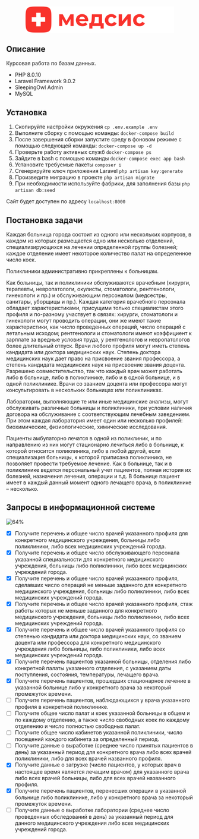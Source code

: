 <p align="center"><img src="./public/images/logo.svg" width="400px" alt="logo"></p>

## Описание

Курсовая работа по базам данных. 

- PHP 8.0.10
- Laravel Framework 9.0.2
- SleepingOwl Admin
- MySQL

## Установка
1. Скопируйте настройки окружения ``cp .env.example .env``
2. Выполните сборку с помощью команды: ``docker-compose build ``
3. После завершения сборки запустите среду в фоновом режиме с помощью следующей команды: ``docker-compose up -d``
4. Проверьте работу активных служб `` docker-compose ps ``
5. Зайдите в bash с помощью команды `` docker-compose exec app bash ``
6. Установите требуемые пакеты ```composer i```
7. Сгенерируйте ключ приложения Laravel ``php artisan key:generate``
8. Произведите миграцию в проекте ```php artisan migrate```
9. При необходимости используйте фабрики, для заполнения базы ```php artisan db:seed```

Сайт будет доступен по адресу ``localhost:8000``

## Постановка задачи

Каждая больница города состоит из одного или нескольких корпусов, в каждом из которых размещается одно или несколько отделений, специализирующихся на лечении определенной группы болезней; каждое отделение имеет некоторое количество палат на определенное число коек.

Поликлиники административно прикреплены к больницам.

Как больницы, так и поликлиники обслуживаются врачебным (хирурги, терапевты, невропатологи, окулисты, стоматологи, рентгенологи, гинекологи и пр.) и обслуживающим персоналом (медсестры, санитары, уборщицы и пр.). Каждая категория врачебного персонала обладает характеристиками, присущими только специалистам этого профиля и по-разному участвует в связях: хирурги, стоматологи и гинекологи могут проводить операции, они же имеют такие характеристики, как число проведенных операций, число операций с летальным исходом; рентгенологи и стоматологи имеют коэффициент к зарплате за вредные условия труда, у рентгенологов и невропатологов более длительный отпуск. Врачи любого профиля могут иметь степень кандидата или доктора медицинских наук. Степень доктора медицинских наук дает право на присвоение звания профессора, а степень кандидата медицинских наук на присвоение звания доцента. Разрешено совместительство, так что каждый врач может работать либо в больнице, либо в поликлинике, либо и в одной больнице, и в одной поликлинике. Врачи со званием доцента или профессора могут консультировать в нескольких больницах или поликлиниках.

Лаборатории, выполняющие те или иные медицинские анализы, могут обслуживать различные больницы и поликлиники, при условии наличия договора на обслуживание с соответствующим лечебным заведением. При этом каждая лаборатория имеет один или несколько профилей: биохимические, физиологические, химические исследования.

Пациенты амбулаторно лечатся в одной из поликлиник, и по направлению из них могут стационарно лечиться либо в больнице, к которой относится поликлиника, либо в любой другой, если специализация больницы, к которой приписана поликлиника, не позволяет провести требуемое лечение. Как в больнице, так и в поликлинике ведется персональный учет пациентов, полная история их болезней, назначения лечения, операции и т.д. В больнице пациент имеет в каждый данный момент одного лечащего врача, в поликлинике – несколько.

## Запросы в информационной системе

![64%](https://progress-bar.dev/64?width=500&title=Готово)

<!-- 9/14 -->
<!-- 71, 78, 85, 92 -->
- [X] Получите перечень и общее число врачей указанного профиля для конкретного медицинского учреждения, больницы либо поликлиники, либо всех медицинских учреждений города. 
- [X] Получите перечень и общее число обслуживающего персонала указанной специальности для конкретного медицинского учреждения, больницы либо поликлиники, либо всех медицинских учреждений города. 
- [X] Получите перечень и общее число врачей указанного профиля, сделавших число операций не меньше заданного для конкретного медицинского учреждения, больницы либо поликлиники, либо всех медицинских учреждений города. 
- [X] Получите перечень и общее число врачей указанного профиля, стаж работы которых не меньше заданного для конкретного медицинского учреждения, больницы либо поликлиники, либо всех медицинских учреждений города. 
- [X] Получите перечень и общее число врачей указанного профиля со степенью кандидата или доктора медицинских наук, со званием доцента или профессора для конкретного медицинского учреждения либо больницы, либо поликлиники, либо всех медицинских учреждений города. 
- [X] Получите перечень пациентов указанной больницы, отделения либо конкретной палаты указанного отделения, с указанием даты поступления, состояния, температуры, лечащего врача. 
- [X] Получите перечень пациентов, прошедших стационарное лечение в указанной больнице либо у конкретного врача за некоторый промежуток времени. 
- [ ] Получите перечень пациентов, наблюдающихся у врача указанного профиля в конкретной поликлинике. 
- [ ] Получите общее число палат и коек указанной больницы в общем и по каждому отделению, а также число свободных коек по каждому отделению и число полностью свободных палат. 
- [ ] Получите общее число кабинетов указанной поликлиники, число посещений каждого кабинета за определенный период. 
- [ ] Получите данные о выработке (среднее число принятых пациентов в день) за указанный период для конкретного врача либо всех врачей поликлиники, либо для всех врачей названного профиля. 
- [X] Получите данные о загрузке (число пациентов, у которых врач в настоящее время является лечащим врачом) для указанного врача либо всех врачей больницы, либо для всех врачей названного профиля. 
- [X] Получите перечень пациентов, перенесших операции в указанной больнице либо поликлинике, либо у конкретного врача за некоторый промежуток времени. 
- [ ] Получите данные о выработке лаборатории (среднее число проведенных обследований в день) за указанный период для данного медицинского учреждения либо всех медицинских учреждений города. 
